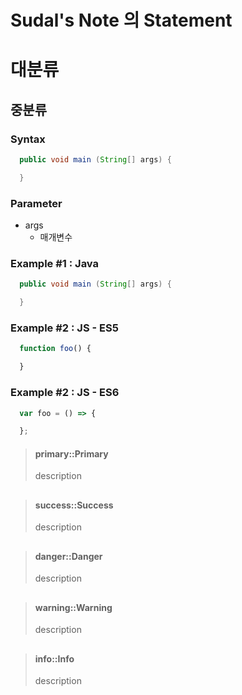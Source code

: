 # Sudal's Note 의 Statement

# 대분류 

## 중분류

### Syntax
```java
  public void main (String[] args) {

  }
```
### Parameter
* args
  * 매개변수

### Example #1 : Java
```java
  public void main (String[] args) {

  }
```
### Example #2 : JS - ES5
```javascript
  function foo() {

  }
```
### Example #2 : JS - ES6
```javascript
  var foo = () => {

  };
```


> #### primary::Primary
> description

## 

> #### success::Success
> description
  
## 

> #### danger::Danger
> description

## 

> #### warning::Warning
> description

## 

> #### info::Info
> description